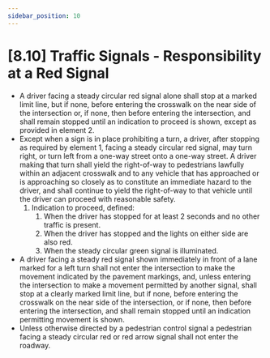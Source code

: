 ```yaml
---
sidebar_position: 10
---
```

# [8.10] Traffic Signals - Responsibility at a Red Signal

- A driver facing a steady circular red signal alone shall stop at a marked limit line, but if none, before entering the crosswalk on the near side of the intersection or, if none, then before entering the intersection, and shall remain stopped until an indication to proceed is shown, except as provided in element 2.
- Except when a sign is in place prohibiting a turn, a driver, after stopping as required by element 1, facing a steady circular red signal, may turn right, or turn left from a one-way street onto a one-way street. A driver making that turn shall yield the right-of-way to pedestrians lawfully within an adjacent crosswalk and to any vehicle that has approached or is approaching so closely as to constitute an immediate hazard to the driver, and shall continue to yield the right-of-way to that vehicle until the driver can proceed with reasonable safety.
    1. Indication to proceed, defined:
        1. When the driver has stopped for at least 2 seconds and no other traffic is present.
        2. When the driver has stopped and the lights on either side are also red.
        3. When the steady circular green signal is illuminated.
- A driver facing a steady red signal shown immediately in front of a lane marked for a left turn shall not enter the intersection to make the movement indicated by the pavement markings, and, unless entering the intersection to make a movement permitted by another signal, shall stop at a clearly marked limit line, but if none, before entering the crosswalk on the near side of the intersection, or if none, then before entering the intersection, and shall remain stopped until an indication permitting movement is shown.
- Unless otherwise directed by a pedestrian control signal a pedestrian facing a steady circular red or red arrow signal shall not enter the roadway.